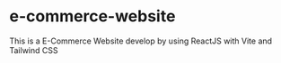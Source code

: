 # e-commerce-website
This is a E-Commerce Website develop by using ReactJS with Vite and Tailwind CSS
